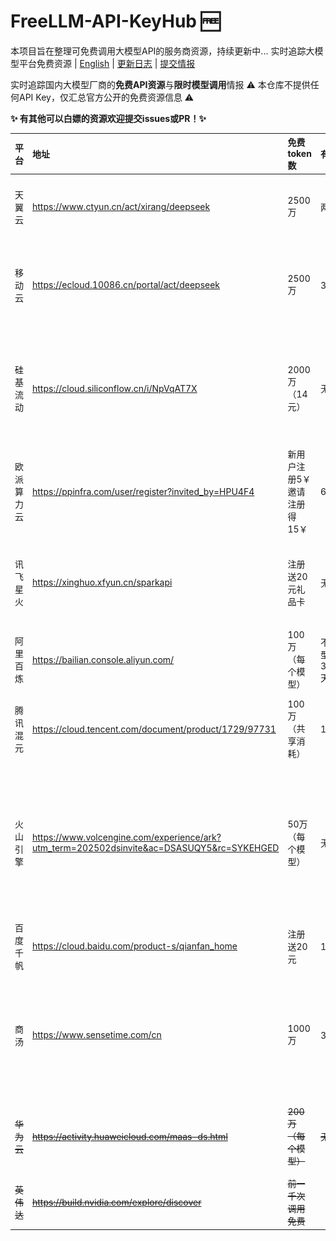 # FreeLLM-API-KeyHub 🆓
本项目旨在整理可免费调用大模型API的服务商资源，持续更新中...
实时追踪大模型平台免费资源 | [English](README_EN.md) | [更新日志](#更新日志) | [提交情报](CONTRIBUTING.md)

实时追踪国内大模型厂商的**免费API资源**与**限时模型调用**情报
⚠️ 本仓库不提供任何API Key，仅汇总官方公开的免费资源信息 ⚠️

**✨ 有其他可以白嫖的资源欢迎提交issues或PR！✨**

| 平台 | 地址 | 免费token数 | 有效期 | 活动 | 备注说明 | 图1 | 图2 |
| :--- | :--- | :--- | :--- | :--- | :--- | :--- | :--- |
| 天翼云 | https://www.ctyun.cn/act/xirang/deepseek | 2500万 | 两周 | 新用户 | 量大时间短<br>比之前更新了很多模型<br>主流开源都有 | ![图1](assets/images/clip_cell_image4.png) | |
| 移动云 | https://ecloud.10086.cn/portal/act/deepseek | 2500万 | 30天 | 新老用户 | 新版界面需要创建项目空间后弹出面板<br>更新了规范些的接口地址 | ![图1](assets/images/clip_cell_image5.png) | |
| 硅基流动 | https://cloud.siliconflow.cn/i/NpVqAT7X | 2000万（14元） | 无 | **学生认证50元巨款**<br>邀请注册送14￥白嫖<br>可用前面我的链接注册（感谢） | 白嫖开始的地方<br>速度现在还好，之前很慢<br>配额一直有效<br>目前没显示过期 | ![图1](assets/images/clip_cell_image9.png) | |
| 欧派算力云 | https://ppinfra.com/user/register?invited_by=HPU4F4 | 新用户注册5￥<br>邀请注册得15￥ | 6月 | 邀请 1 位好友注册并完成实名认证，邀请人可得 30元无门槛代金券，被邀请人可得 15元无门槛代金券 | 可以使用前面我的要求链接<br>感谢 | ![图1](assets/images/clip_cell_image10.png) | |
| 讯飞星火 | https://xinghuo.xfyun.cn/sparkapi | 注册送20元礼品卡 | 无 | 我账户注册后又20元礼品卡无过期时间<br>页面中还有其他活动，请注意看 | 页面活动挺多的，比如“图1”<br>如“图2”直接就是说API免费使用不限量：图2地址 | ![图1](assets/images/clip_cell_image17.png) | ![图2](assets/images/clip_cell_image18.png) |
| 阿里百炼 | https://bailian.console.aliyun.com/ | 100万（每个模型） | 不同模型30~180天 | 新用户注册每个模型赠送100万tokens | 速度快、实力强、模型及种类多<br>我已欠费 | ![图1](assets/images/clip_cell_image8.png) | |
| 腾讯混元 | https://cloud.tencent.com/document/product/1729/97731 | 100万（共享消耗） | 1年 | 自家混元模型共享消耗1年一百万<br>体验说明地址<br>其它模型活动未查看，有请反馈 | Deepseek R1/V3免费调用至北京时间2025年2月25日23:59:59 | ![图1](assets/images/clip_cell_image12.png) | |
| 火山引擎 | https://www.volcengine.com/experience/ark?utm_term=202502dsinvite&ac=DSASUQY5&rc=SYKEHGED | 50万（每个模型） | 无 | ~~拉人注册送30￥大模代金券（无需实名）<br>送被邀请15￥（自己注册无）<br>邀请用户付费再送100￥<br>约可抵扣750万R1模型tokens<br>速度比较快后悔没有多撸点，几百狠狠用~~ | 如“图2”还可以参加“协作”活动<br>出卖自己数据，每天每个模型免费50万额度 | ![图1](assets/images/clip_cell_image2.png) | ![图2](assets/images/clip_cell_image3.png) |
| 百度千帆 | https://cloud.baidu.com/product-s/qianfan_home | 注册送20元 | 1月 | 注册后自动送<br>转换为tokens最多能用1000000+tokens | 送的20我是一点都没用啊 | ![图1](assets/images/clip_cell_image15.png) | |
| 商汤 | https://www.sensetime.com/cn | 1000万 | 3月 | 活动说明地址：商汤新闻中心<br>我的账户注册就送了80，请大家注册核实自己账户 | 自家模型速率rpm限制还好、Deepseek、qwen3……低rpm<br>~~Deepseek R1/V3限时免费至5月9日~~ | ![图1](assets/images/clip_cell_image11.png) | |
| ~~华为云~~ | ~~https://activity.huaweicloud.com/maas-ds.html~~ | ~~200万（每个模型）~~ | ~~无~~ | ~~现没明确看见，有请联系我更新<br>一个模型一个接口地址<br>已更新Deepseek V3 0324版~~ | ~~无~~ | ![图1](assets/images/clip_cell_image6.png) | |
| ~~英伟达~~ | ~~https://build.nvidia.com/explore/discover~~ | ~~前一千次调用免费~~ | | ~~没怎么用，依旧有效可联系~~ | | | |